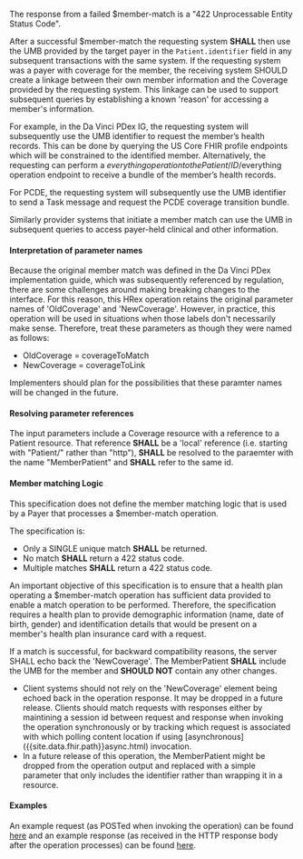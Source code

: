 
The response from a failed $member-match is a "422 Unprocessable Entity Status Code".

After a successful $member-match the requesting system **SHALL** then use the UMB provided by the target payer in the `Patient.identifier` field in any subsequent transactions with the same system.  If the requesting system was a payer with coverage for the member, the receiving system SHOULD create a linkage between their own member information and the Coverage provided by the requesting system.  This linkage can be used to support subsequent queries by establishing a known 'reason' for accessing a member's information.

For example, in the Da Vinci PDex IG, the requesting system will subsequently use the UMB identifier to request the member’s health records. This can be done by querying the US Core FHIR profile endpoints which will be constrained to the identified member. Alternatively, the requesting can perform a $everything operation to the Patient/{ID}/$everything operation endpoint to receive a bundle of the member’s health records.

For PCDE, the requesting system will subsequently use the UMB identifier to send a Task message and request the PCDE coverage transition bundle.

Similarly provider systems that initiate a member match can use the UMB in subsequent queries to access payer-held clinical and other information.

#### Interpretation of parameter names
Because the original member match was defined in the Da Vinci PDex implementation guide, which was subsequently referenced by regulation, there are some challenges around making breaking changes to the interface.  For this reason, this HRex operation retains the original parameter names of 'OldCoverage' and 'NewCoverage'.  However, in practice, this operation will be used in situations when those labels don't necessarily make sense.  Therefore, treat these parameters as though they were named as follows:

* OldCoverage = coverageToMatch
* NewCoverage = coverageToLink

Implementers should plan for the possibilities that these paramter names will be changed in the future.

#### Resolving parameter references
The input parameters include a Coverage resource with a reference to a Patient resource.  That reference **SHALL** be a 'local' reference (i.e. starting with "Patient/" rather than "http"), **SHALL** be resolved to the paraemter with the name "MemberPatient" and **SHALL** refer to the same id.

#### Member matching Logic
This specification does not define the member matching logic that is used by a Payer that processes a $member-match operation.

The specification is:

* Only a SINGLE unique match **SHALL** be returned.
* No match **SHALL** return a 422 status code.
* Multiple matches **SHALL** return a 422 status code.

An important objective of this specification is to ensure that a health plan operating a $member-match operation has sufficient data provided to enable a match operation to be performed.  Therefore, the specification requires a health plan to provide demographic information (name, date of birth, gender) and identification details that would be present on a member's health plan insurance card with a request.

If a match is successful, for backward compatibility reasons, the server SHALL echo back the 'NewCoverage'.  The MemberPatient **SHALL** include the UMB for the member and **SHOULD NOT** contain any other changes.
<div class="stu-note">
<ul>
<li>Client systems should not rely on the 'NewCoverage' element being echoed back in the operation response.  It may be dropped in a future release.  Clients should match requests with responses either by maintining a session id between request and response when invoking the operation synchronously or by tracking which request is associated with which polling content location if using [asynchronous]({{site.data.fhir.path}}async.html) invocation.</li>
<li>In a future release of this operation, the MemberPatient might be dropped from the operation output and replaced with a simple parameter that only includes the identifier rather than wrapping it in a resource.</li>
</ul>


</div>

#### Examples
An example request (as POSTed when invoking the operation) can be found [here](Parameters-member-match-in.html) and an example response (as received in the HTTP response body after the operation processes) can be found [here](Parameters-member-match-out.html).

